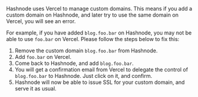 Hashnode uses Vercel to manage custom domains. This means if you add a custom domain on Hashnode, and later try to use the same domain on Vercel, you will see an error.

For example, if you have added `blog.foo.bar` on Hashnode, you may not be able to use `foo.bar` on Vercel. Please follow the steps below to fix this:

1.  Remove the custom domain `blog.foo.bar` from Hashnode.
2.  Add `foo.bar` on Vercel.
3.  Come back to Hashnode, and add `blog.foo.bar`.
4.  You will get a confirmation email from Vercel to delegate the control of `blog.foo.bar` to Hashnode. Just click on it, and confirm.
5.  Hashnode will now be able to issue SSL for your custom domain, and serve it as usual.
